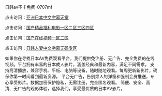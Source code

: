 日韩av不卡免费-0707mf

点击访问：<a href="https://gsd-agv.pages.dev/">亚洲日本中文字幕天堂</a>

点击访问：<a href="https://gda-c7m.pages.dev/">国产精品福利电影一区二区三区四区</a>

点击访问：<a href="https://tfda.pages.dev/">国产在线视频一区二区</a>

点击访问：<a href="https://bsdf-5f5.pages.dev/">日韩人妻中文字幕无码专区</a>

如果你在寻找日本AV免费观看平台，我们提供免注册、无广告、完全免费的在线视频。平台拥有丰富的日本成人影片，涵盖经典和最新内容，满足不同需求。
支持高清播放，兼容手机、平板、电脑等设备，随时随地观看。每周更新新影片，确保你第一时间看到最新资源。
平台无广告，告别烦人的弹窗和强制会员推送，专心享受影片。数据加密保护隐私，无需注册，完全匿名观看。
简便、安全、高清、无广告的观影体验，选择我们，享受最优质的日本AV影片。

<span style="display:none;">[Canonical link](）</span>


